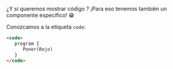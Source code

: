 ¿Y si queremos mostrar código <i class="fa fa-file-code-o"></i>? ¡Para eso tenemos también un componente específico! :grin:

Conozcamos a la etiqueta `code`: 

```html
<code>
   program {
      Poner(Rojo)
   }
</code>
```